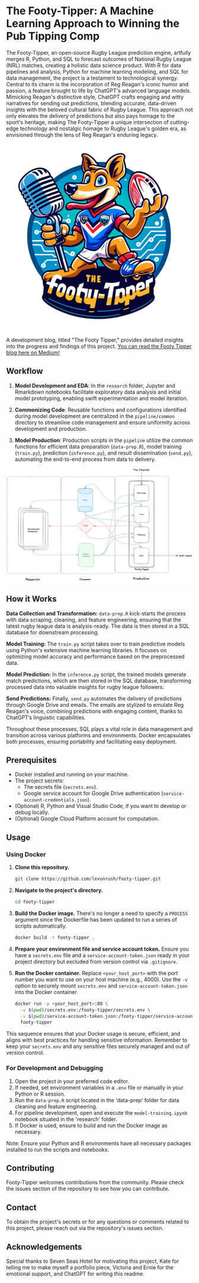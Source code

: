 # The Footy-Tipper: A Machine Learning Approach to Winning the Pub Tipping Comp

The Footy-Tipper, an open-source Rugby League prediction engine, artfully merges R, Python, and SQL to forecast outcomes of National Rugby League (NRL) matches, creating a holistic data science product. With R for data pipelines and analysis, Python for machine learning modeling, and SQL for data management, the project is a testament to technological synergy. Central to its charm is the incorporation of Reg Reagan's iconic humor and passion, a feature brought to life by ChatGPT's advanced language models. Mimicking Reagan's distinctive style, ChatGPT crafts engaging and witty narratives for sending out predictions, blending accurate, data-driven insights with the beloved cultural fabric of Rugby League. This approach not only elevates the delivery of predictions but also pays homage to the sport's heritage, making The Footy-Tipper a unique intersection of cutting-edge technology and nostalgic homage to Rugby League's golden era, as envisioned through the lens of Reg Reagan's enduring legacy.

![Footy Tipper Logo](/images/footy-tipper-logo.jpg)

A development blog, titled "The Footy Tipper," provides detailed insights into the progress and findings of this project. [You can read the Footy Tipper blog here on Medium!](https://medium.com/@levonrush/the-footy-tipper-a-machine-learning-approach-to-winning-the-pub-tipping-comp-dc07a7325292)

## Workflow
1. **Model Development and EDA**: In the `research` folder, Jupyter and Rmarkdown notebooks facilitate exploratory data analysis and initial model prototyping, enabling swift experimentation and model iteration.

2. **Commonizing Code**: Reusable functions and configurations identified during model development are centralized in the `pipeline/common` directory to streamline code management and ensure uniformity across development and production.

3. **Model Production**: Production scripts in the `pipeline` utilize the common functions for efficient data preparation (`data-prep.R`),  model training (`train.py`), prediction (`inference.py`), and result dissemination (`send.py`), automating the end-to-end process from data to delivery.

![Workflow Pattern](/images/workflow.png)

## How it Works

**Data Collection and Transformation:** `data-prep.R` kick-starts the process with data scraping, cleaning, and feature engineering, ensuring that the latest rugby league data is analysis-ready. The data is then stored in a SQL database for downstream processing.

**Model Training:** The `train.py` script takes over to train predictive models using Python's extensive machine learning libraries. It focuses on optimizing model accuracy and performance based on the preprocessed data.

**Model Prediction:** In the `inference.py` script, the trained models generate match predictions, which are then stored in the SQL database, transforming processed data into valuable insights for rugby league followers.

**Send Predictions:** Finally, `send.py` automates the delivery of predictions through Google Drive and emails. The emails are stylized to emulate Reg Reagan's voice, combining predictions with engaging content, thanks to ChatGPT’s linguistic capabilities.

Throughout these processes, SQL plays a vital role in data management and transition across various platforms and environments. Docker encapsulates both processes, ensuring portability and facilitating easy deployment.

## Prerequisites

- Docker installed and running on your machine.
- The project secrets:
  - The secrets file (`secrets.env`).
  - Google service account for Google Drive authentication (`service-account-credentials.json`).
- (Optional) R, Python and Visual Studio Code, if you want to develop or debug locally.
- (Optional) Google Cloud Platform account for computation.

## Usage

### Using Docker

1. **Clone this repository.**
    ```bash
    git clone https://github.com/levonrush/footy-tipper.git
    ```

2. **Navigate to the project's directory.**
    ```bash
    cd footy-tipper
    ```

3. **Build the Docker image.** There's no longer a need to specify a `PROCESS` argument since the Dockerfile has been updated to run a series of scripts automatically.
    ```bash
    docker build -t footy-tipper .
    ```

4. **Prepare your environment file and service account token.** Ensure you have a `secrets.env` file and a `service-account-token.json` ready in your project directory but excluded from version control via `.gitignore`.

5. **Run the Docker container.** Replace `<your_host_port>` with the port number you want to use on your host machine (e.g., 4000). Use the `-v` option to securely mount `secrets.env` and `service-account-token.json` into the Docker container.
    ```bash
    docker run -p <your_host_port>:80 \
      -v $(pwd)/secrets.env:/footy-tipper/secrets.env \
      -v $(pwd)/service-account-token.json:/footy-tipper/service-account-token.json \
      footy-tipper
    ```

This sequence ensures that your Docker usage is secure, efficient, and aligns with best practices for handling sensitive information. Remember to keep your `secrets.env` and any sensitive files securely managed and out of version control.


### For Development and Debugging

1. Open the project in your preferred code editor.
2. If needed, set environment variables in a `.env` file or manually in your Python or R session.
3. Run the `data-prep.R` script located in the 'data-prep' folder for data cleaning and feature engineering.
4. For pipeline development, open and execute the `model-training.ipynb` notebook situated in the 'research' folder.
5. If Docker is used, ensure to build and run the Docker image as necessary.

Note: Ensure your Python and R environments have all necessary packages installed to run the scripts and notebooks.

## Contributing

Footy-Tipper welcomes contributions from the community. Please check the issues section of the repository to see how you can contribute.

## Contact

To obtain the project's secrets or for any questions or comments related to this project, please reach out via the repository's issues section.

## Acknowledgements
Special thanks to Seven Seas Hotel for motivating this project, Kate for telling me to make myself a portfolio piece, Victoria and Ernie for the emotional support, and ChatGPT for writing this readme.
